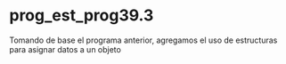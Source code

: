 # prog_est_prog39.3
Tomando de base el programa anterior, agregamos el uso de estructuras para asignar datos a un objeto
